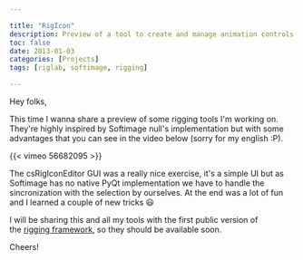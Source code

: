 ```yaml
---

title: "RigIcon"
description: Preview of a tool to create and manage animation controls.
toc: false
date: 2013-01-03
categories: [Projects]
tags: [riglab, softimage, rigging]

---
```

<!--more-->
Hey folks,

This time I wanna share a preview of some rigging tools I'm working on.
They're highly inspired by Softimage null's implementation but with some
advantages that you can see in the video below (sorry for my english
:P).

{{< vimeo 56682095 >}}


The csRigIconEditor GUI was a really nice exercise, it's a simple UI but
as Softimage has no native PyQt implementation we have to handle the
sincronization with the selection by ourselves. At the end was a lot of
fun and I learned a couple of new tricks :smiley:

I will be sharing this and all my tools with the first public version of
the [rigging framework][1], so they should be available soon.

Cheers!


[1]: http://csaez.blogspot.com.es/2012/11/csriglab-overview.html
